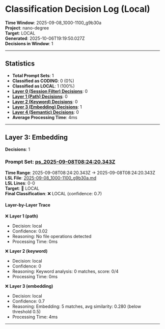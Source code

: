 # Classification Decision Log (Local)

**Time Window**: 2025-09-08_1000-1100_g9b30a<br>
**Project**: nano-degree<br>
**Target**: LOCAL<br>
**Generated**: 2025-10-06T19:19:50.027Z<br>
**Decisions in Window**: 1

---

## Statistics

- **Total Prompt Sets**: 1
- **Classified as CODING**: 0 (0%)
- **Classified as LOCAL**: 1 (100%)
- **[Layer 0 (Session Filter) Decisions](#layer-0-session-filter)**: 0
- **[Layer 1 (Path) Decisions](#layer-1-path)**: 0
- **[Layer 2 (Keyword) Decisions](#layer-2-keyword)**: 0
- **[Layer 3 (Embedding) Decisions](#layer-3-embedding)**: 1
- **[Layer 4 (Semantic) Decisions](#layer-4-semantic)**: 0
- **Average Processing Time**: 4ms

---

## Layer 3: Embedding

**Decisions**: 1

### Prompt Set: [ps_2025-09-08T08:24:20.343Z](../../history/2025-09-08_1000-1100_g9b30a.md#ps_2025-09-08T08:24:20.343Z)

**Time Range**: 2025-09-08T08:24:20.343Z → 2025-09-08T08:24:20.343Z<br>
**LSL File**: [2025-09-08_1000-1100_g9b30a.md](../../history/2025-09-08_1000-1100_g9b30a.md#ps_2025-09-08T08:24:20.343Z)<br>
**LSL Lines**: 0-0<br>
**Target**: 📍 LOCAL<br>
**Final Classification**: ❌ LOCAL (confidence: 0.7)

#### Layer-by-Layer Trace

❌ **Layer 1 (path)**
- Decision: local
- Confidence: 0.02
- Reasoning: No file operations detected
- Processing Time: 0ms

❌ **Layer 2 (keyword)**
- Decision: local
- Confidence: 0
- Reasoning: Keyword analysis: 0 matches, score: 0/4
- Processing Time: 0ms

❌ **Layer 3 (embedding)**
- Decision: local
- Confidence: 0.7
- Reasoning: Embedding: 5 matches, avg similarity: 0.280 (below threshold 0.5)
- Processing Time: 4ms

---

